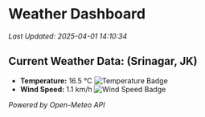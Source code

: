 
# Weather Dashboard

_Last Updated: 2025-04-01 14:10:34_

## Current Weather Data: (Srinagar, JK)
- **Temperature:** 16.5 °C ![Temperature Badge](https://img.shields.io/badge/Temperature-Low%20Temp-blue)
- **Wind Speed:** 1.1 km/h ![Wind Speed Badge](https://img.shields.io/badge/Wind%20Speed-Light%20Wind-blue)

*Powered by Open-Meteo API*
